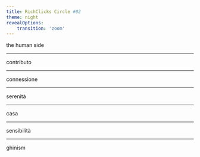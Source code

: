 ```yaml
---
title: RichClicks Circle #02
theme: night
revealOptions:
    transition: 'zoom'
---
```


the human side

---

contributo

---

connessione

---

serenità

---

casa

---

sensibilità

---

ghinism